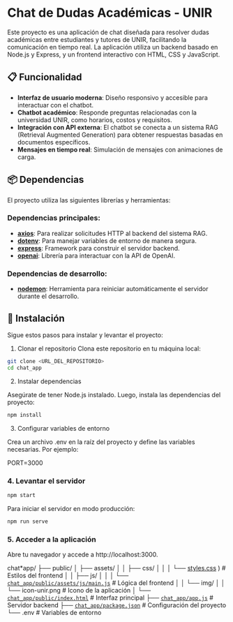 # Chat de Dudas Académicas - UNIR

Este proyecto es una aplicación de chat diseñada para resolver dudas académicas entre estudiantes y tutores de UNIR, facilitando la comunicación en tiempo real. La aplicación utiliza un backend basado en Node.js y Express, y un frontend interactivo con HTML, CSS y JavaScript.

## 📋 Funcionalidad

- **Interfaz de usuario moderna**: Diseño responsivo y accesible para interactuar con el chatbot.
- **Chatbot académico**: Responde preguntas relacionadas con la universidad UNIR, como horarios, costos y requisitos.
- **Integración con API externa**: El chatbot se conecta a un sistema RAG (Retrieval Augmented Generation) para obtener respuestas basadas en documentos específicos.
- **Mensajes en tiempo real**: Simulación de mensajes con animaciones de carga.

## 📦 Dependencias

El proyecto utiliza las siguientes librerías y herramientas:

### Dependencias principales:

- **[axios](https://www.npmjs.com/package/axios)**: Para realizar solicitudes HTTP al backend del sistema RAG.
- **[dotenv](https://www.npmjs.com/package/dotenv)**: Para manejar variables de entorno de manera segura.
- **[express](https://www.npmjs.com/package/express)**: Framework para construir el servidor backend.
- **[openai](https://www.npmjs.com/package/openai)**: Librería para interactuar con la API de OpenAI.

### Dependencias de desarrollo:

- **[nodemon](https://www.npmjs.com/package/nodemon)**: Herramienta para reiniciar automáticamente el servidor durante el desarrollo.

## 🚀 Instalación

Sigue estos pasos para instalar y levantar el proyecto:

1. Clonar el repositorio
   Clona este repositorio en tu máquina local:

```bash
git clone <URL_DEL_REPOSITORIO>
cd chat_app
```

2. Instalar dependencias

Asegúrate de tener Node.js instalado. Luego, instala las dependencias del proyecto:

```bash
npm install
```

3. Configurar variables de entorno

Crea un archivo .env en la raíz del proyecto y define las variables necesarias. Por ejemplo:

PORT=3000

### 4. Levantar el servidor

```bash
npm start
```

Para iniciar el servidor en modo producción:

```bash
npm run serve
```

### 5. Acceder a la aplicación

Abre tu navegador y accede a http://localhost:3000.

chat*app/
├── public/
│ ├── assets/
│ │ ├── css/
│ │ │ └── [styles.css](http://\_vscodecontentref*/0) ) # Estilos del frontend
│ │ ├── js/
│ │ │ └── [`chat_app/public/assets/js/main.js`](chat_app/public/assets/js/main.js) # Lógica del frontend
│ │ └── img/
│ │ └── icon-unir.png # Icono de la aplicación
│ └── [`chat_app/public/index.html`](chat_app/public/index.html) # Interfaz principal
├── [`chat_app/app.js`](chat_app/app.js) # Servidor backend
├── [`chat_app/package.json`](chat_app/package.json) # Configuración del proyecto
└── .env # Variables de entorno
